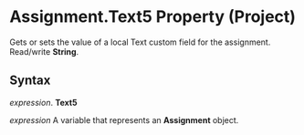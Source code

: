 
# Assignment.Text5 Property (Project)

Gets or sets the value of a local Text custom field for the assignment. Read/write  **String**.


## Syntax

 _expression_. **Text5**

 _expression_ A variable that represents an **Assignment** object.

